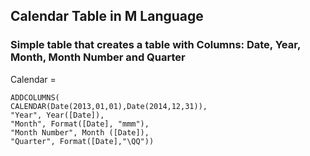 ## Calendar Table in M Language
### Simple table that creates a table with Columns: Date, Year, Month, Month Number and Quarter
Calendar = 
 
	ADDCOLUMNS(
    CALENDAR(Date(2013,01,01),Date(2014,12,31)), 
    "Year", Year([Date]), 
    "Month", Format([Date], "mmm"), 
    "Month Number", Month ([Date]), 
    "Quarter", Format([Date],"\QQ"))
